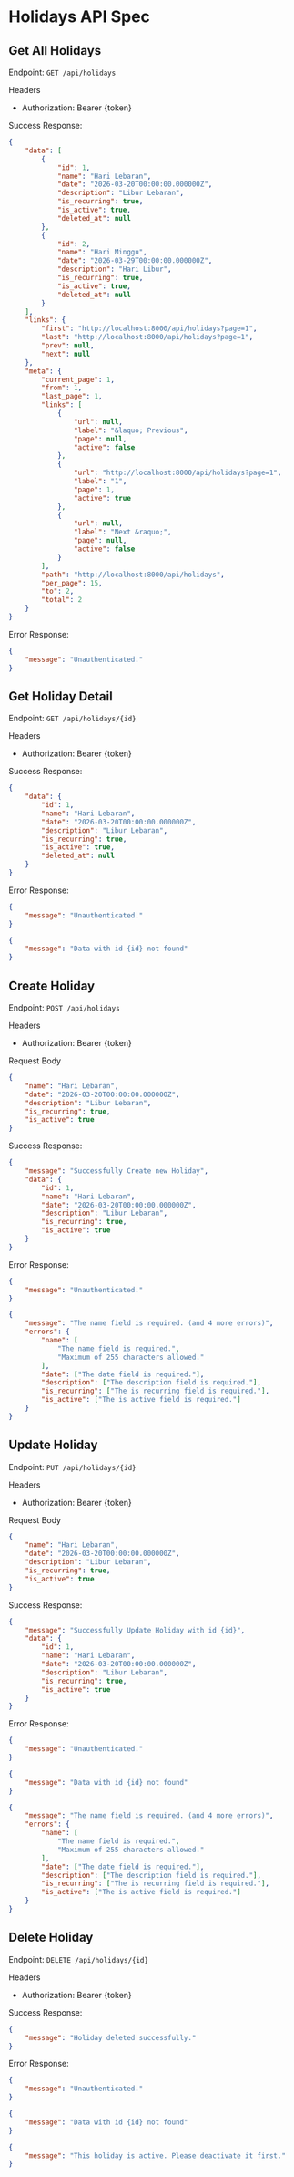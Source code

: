 # Holidays API Spec

## Get All Holidays

Endpoint: `GET /api/holidays`

Headers

-   Authorization: Bearer {token}

Success Response:

```json
{
    "data": [
        {
            "id": 1,
            "name": "Hari Lebaran",
            "date": "2026-03-20T00:00:00.000000Z",
            "description": "Libur Lebaran",
            "is_recurring": true,
            "is_active": true,
            "deleted_at": null
        },
        {
            "id": 2,
            "name": "Hari Minggu",
            "date": "2026-03-29T00:00:00.000000Z",
            "description": "Hari Libur",
            "is_recurring": true,
            "is_active": true,
            "deleted_at": null
        }
    ],
    "links": {
        "first": "http://localhost:8000/api/holidays?page=1",
        "last": "http://localhost:8000/api/holidays?page=1",
        "prev": null,
        "next": null
    },
    "meta": {
        "current_page": 1,
        "from": 1,
        "last_page": 1,
        "links": [
            {
                "url": null,
                "label": "&laquo; Previous",
                "page": null,
                "active": false
            },
            {
                "url": "http://localhost:8000/api/holidays?page=1",
                "label": "1",
                "page": 1,
                "active": true
            },
            {
                "url": null,
                "label": "Next &raquo;",
                "page": null,
                "active": false
            }
        ],
        "path": "http://localhost:8000/api/holidays",
        "per_page": 15,
        "to": 2,
        "total": 2
    }
}
```

Error Response:

```json
{
    "message": "Unauthenticated."
}
```

## Get Holiday Detail

Endpoint: `GET /api/holidays/{id}`

Headers

-   Authorization: Bearer {token}

Success Response:

```json
{
    "data": {
        "id": 1,
        "name": "Hari Lebaran",
        "date": "2026-03-20T00:00:00.000000Z",
        "description": "Libur Lebaran",
        "is_recurring": true,
        "is_active": true,
        "deleted_at": null
    }
}
```

Error Response:

```json
{
    "message": "Unauthenticated."
}
```

```json
{
    "message": "Data with id {id} not found"
}
```

## Create Holiday

Endpoint: `POST /api/holidays`

Headers

-   Authorization: Bearer {token}

Request Body

```json
{
    "name": "Hari Lebaran",
    "date": "2026-03-20T00:00:00.000000Z",
    "description": "Libur Lebaran",
    "is_recurring": true,
    "is_active": true
}
```

Success Response:

```json
{
    "message": "Successfully Create new Holiday",
    "data": {
        "id": 1,
        "name": "Hari Lebaran",
        "date": "2026-03-20T00:00:00.000000Z",
        "description": "Libur Lebaran",
        "is_recurring": true,
        "is_active": true
    }
}
```

Error Response:

```json
{
    "message": "Unauthenticated."
}
```

```json
{
    "message": "The name field is required. (and 4 more errors)",
    "errors": {
        "name": [
            "The name field is required.",
            "Maximum of 255 characters allowed."
        ],
        "date": ["The date field is required."],
        "description": ["The description field is required."],
        "is_recurring": ["The is recurring field is required."],
        "is_active": ["The is active field is required."]
    }
}
```

## Update Holiday

Endpoint: `PUT /api/holidays/{id}`

Headers

-   Authorization: Bearer {token}

Request Body

```json
{
    "name": "Hari Lebaran",
    "date": "2026-03-20T00:00:00.000000Z",
    "description": "Libur Lebaran",
    "is_recurring": true,
    "is_active": true
}
```

Success Response:

```json
{
    "message": "Successfully Update Holiday with id {id}",
    "data": {
        "id": 1,
        "name": "Hari Lebaran",
        "date": "2026-03-20T00:00:00.000000Z",
        "description": "Libur Lebaran",
        "is_recurring": true,
        "is_active": true
    }
}
```

Error Response:

```json
{
    "message": "Unauthenticated."
}
```

```json
{
    "message": "Data with id {id} not found"
}
```

```json
{
    "message": "The name field is required. (and 4 more errors)",
    "errors": {
        "name": [
            "The name field is required.",
            "Maximum of 255 characters allowed."
        ],
        "date": ["The date field is required."],
        "description": ["The description field is required."],
        "is_recurring": ["The is recurring field is required."],
        "is_active": ["The is active field is required."]
    }
}
```

## Delete Holiday

Endpoint: `DELETE /api/holidays/{id}`

Headers

-   Authorization: Bearer {token}

Success Response:

```json
{
    "message": "Holiday deleted successfully."
}
```

Error Response:

```json
{
    "message": "Unauthenticated."
}
```

```json
{
    "message": "Data with id {id} not found"
}
```

```json
{
    "message": "This holiday is active. Please deactivate it first."
}
```
